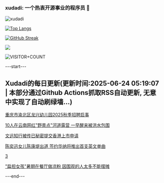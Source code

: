 ### xudadi: 一个热衷开源事业的程序员 👋

![xudadi](https://github-readme-stats-git-masterorgs-github-readme-stats-team.vercel.app/api?username=xudadi)

[![Top Langs](https://github-readme-stats.vercel.app/api/top-langs/?username=xudadi)](https://github.com/anuraghazra/github-readme-stats)

[![GitHub Streak](https://streak-stats.demolab.com?user=xudadi&locale=zh_Hans)](https://git.io/streak-stats)

![](https://raw.githubusercontent.com/xudadi/xudadi/main/assets/github-contribution-grid-snake.svg)

![VISITOR+COUNT](https://komarev.com/ghpvc/?username=xudadi&label=VISITOR+COUNT)


---start---

## Xudadi的每日更新(更新时间:2025-06-24 05:19:07 | 本部分通过Github Actions抓取RSS自动更新, 无意中实现了自动刷绿墙...)

[重庆市渝北区龙兴幼儿园2025秋季招聘启事](https://www.gongkaoleida.com/article/2469073)

[10人在云南网红"野景点"河道露营 一早醒来被洪水包围](https://m.163.com/news/article/K2OIQFOF051492T3.html)

[文远知行被传已秘密提交香港上市申请](https://m.163.com/news/article/K2OIQFOC051492T3.html)

[陈奕迅女儿陈康堤出道 签约华纳将推出首支英文单曲](https://m.163.com/news/article/K2OSJ41B0514D3UH.html)

[3](https://m.163.com/touch/news/sub/domestic)

["扁担女孩"暑期在餐厅做凉粉 因围观的人太多不能摆摊](https://m.163.com/news/article/K2OOAJBP051492T3.html)

---end---
